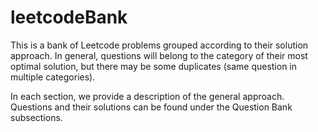 # leetcodeBank
This is a bank of Leetcode problems grouped according to their solution approach. In general, questions will belong to the category 
of their most optimal solution, but there may be some duplicates (same question in multiple categories).

In each section, we provide a description of the general approach. Questions and their solutions can be found under the Question Bank 
subsections.
